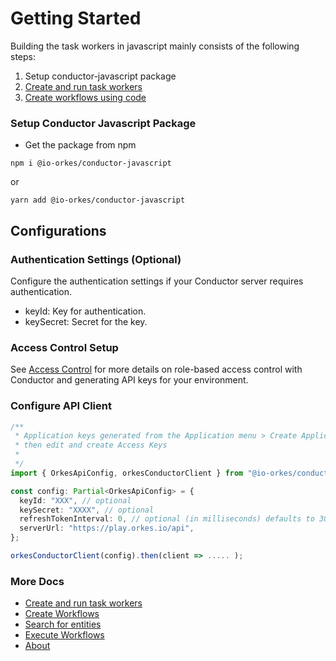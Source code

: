 # Getting Started

Building the task workers in javascript mainly consists of the following steps:

1. Setup conductor-javascript package
2. [Create and run task workers](workers_sdk.md)
3. [Create workflows using code](workflow_sdk.md)

### Setup Conductor Javascript Package

* Get the package from npm

```shell
npm i @io-orkes/conductor-javascript
```
or

```shell
yarn add @io-orkes/conductor-javascript
```

## Configurations

### Authentication Settings (Optional)
Configure the authentication settings if your Conductor server requires authentication.
* keyId: Key for authentication.
* keySecret: Secret for the key.

### Access Control Setup
See [Access Control](https://orkes.io/content/docs/getting-started/concepts/access-control) for more details on role-based access control with Conductor and generating API keys for your environment.

### Configure API Client

```typescript
/**
 * Application keys generated from the Application menu > Create Application
 * then edit and create Access Keys
 *
 */
import { OrkesApiConfig, orkesConductorClient } from "@io-orkes/conductor-javascript";

const config: Partial<OrkesApiConfig> = {
  keyId: "XXX", // optional
  keySecret: "XXXX", // optional
  refreshTokenInterval: 0, // optional (in milliseconds) defaults to 30 minutes (30 * 60 * 1000). 0 no refresh
  serverUrl: "https://play.orkes.io/api",
};

orkesConductorClient(config).then(client => ..... );

```

### More Docs

* [Create and run task workers](docs/workers.md)
* [Create Workflows](docs/create.md)
* [Search for entities](docs/search.md)
* [Execute Workflows](docs/execute.md)
* [About](docs/about.md)

